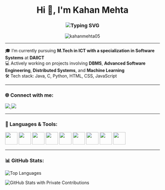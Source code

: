 <h1 align="center">Hi 👋, I'm Kahan Mehta</h1>
<h3 align="center">
  <img src="https://readme-typing-svg.herokuapp.com?font=Fira+Code&weight=500&size=22&pause=1000&color=36BCF7&center=true&vCenter=true&width=440&lines=M.Tech+@+DAIICT;DBMS+%7C+Dist+Systems+%7C+ML+%7C+ASE;Java+%7C+C+%7C+Python+%7C+Web+Tech" alt="Typing SVG" />
</h3>

<p align="center">
  <img src="https://komarev.com/ghpvc/?username=kahanmehta05&label=Profile+views&color=0e75b6&style=flat" alt="kahanmehta05" />
</p>

---

🎓 I’m currently pursuing **M.Tech in ICT with a specialization in Software Systems** at **DAIICT**  
💻 Actively working on projects involving **DBMS**, **Advanced Software Engineering**, **Distributed Systems**, and **Machine Learning**  
🛠️ Tech stack: Java, C, Python, HTML, CSS, JavaScript  

---

### 🌐 Connect with me:
<p align="left">
  <a href="https://twitter.com/kahanmehta3" target="blank">
    <img src="https://img.shields.io/badge/-@kahanmehta3-1DA1F2?style=for-the-badge&logo=twitter&logoColor=white" />
  </a>
  <a href="https://instagram.com/kahan_1212" target="blank">
    <img src="https://img.shields.io/badge/-@kahan_1212-E4405F?style=for-the-badge&logo=instagram&logoColor=white" />
  </a>
</p>

---

### 🧰 Languages & Tools:
<p align="left">
  <img src="https://cdn.jsdelivr.net/gh/devicons/devicon/icons/java/java-original.svg" width="40" height="40" />
  <img src="https://cdn.jsdelivr.net/gh/devicons/devicon/icons/c/c-original.svg" width="40" height="40" />
  <img src="https://cdn.jsdelivr.net/gh/devicons/devicon/icons/python/python-original.svg" width="40" height="40" />
  <img src="https://cdn.jsdelivr.net/gh/devicons/devicon/icons/html5/html5-original-wordmark.svg" width="40" height="40" />
  <img src="https://cdn.jsdelivr.net/gh/devicons/devicon/icons/css3/css3-original-wordmark.svg" width="40" height="40" />
  <img src="https://cdn.jsdelivr.net/gh/devicons/devicon/icons/javascript/javascript-original.svg" width="40" height="40" />
  <img src="https://cdn.jsdelivr.net/gh/devicons/devicon/icons/mysql/mysql-original-wordmark.svg" width="40" height="40" />
  <img src="https://cdn.jsdelivr.net/gh/devicons/devicon/icons/mongodb/mongodb-original-wordmark.svg" width="40" height="40" />
  <img src="https://cdn.jsdelivr.net/gh/devicons/devicon/icons/nodejs/nodejs-original-wordmark.svg" width="40" height="40" />
</p>

---

### 📊 GitHub Stats:
<p align="left">
  <img src="https://github-readme-stats.vercel.app/api/top-langs?username=kahanmehta05&show_icons=true&locale=en&layout=compact" alt="Top Languages" />
</p>

<p align="left">
  <img src="https://github-readme-stats.vercel.app/api?username=kahanmehta05&count_private=true&show_icons=true&locale=en&cache_seconds=1800" alt="GitHub Stats with Private Contributions" />
</p>
